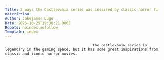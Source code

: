 ```yaml
---
Title: 3 ways the Castlevania series was inspired by classic horror films
Description: 
Author: Jakejames Lugo
Date: 2025-10-29T19:30:21.000Z
Robots: noindex,nofollow
Template: index
---
```


                                            The Castlevania series is legendary in the gaming space, but it has some great inspirations from classic and iconic horror movies. 
                                        